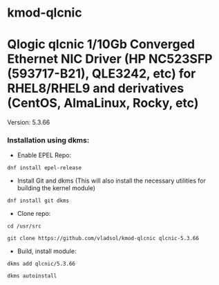# kmod-qlcnic
# Qlogic qlcnic 1/10Gb Converged Ethernet NIC Driver (HP NC523SFP (593717-B21), QLE3242, etc) for RHEL8/RHEL9 and derivatives (CentOS, AlmaLinux, Rocky, etc)

Version: 5.3.66

### Installation using dkms:

 - Enable EPEL Repo:

`dnf install epel-release`

- Install Git and dkms (This will also install the necessary utilities for building the kernel module)

`dnf install git dkms`

- Clone repo:

`cd /usr/src`

`git clone https://github.com/vladsol/kmod-qlcnic qlcnic-5.3.66`

- Build, install module:

`dkms add qlcnic/5.3.66`

`dkms autoinstall`


